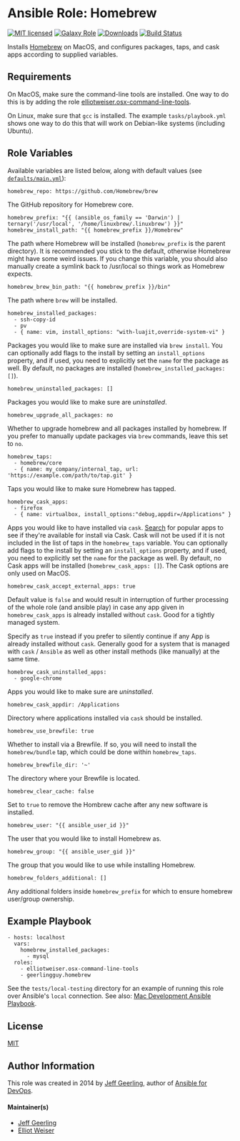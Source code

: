 # Ansible Role: Homebrew

[![MIT licensed][badge-license]][link-license]
[![Galaxy Role][badge-role]][link-galaxy]
[![Downloads][badge-downloads]][link-galaxy]
[![Build Status][badge-travis]][link-travis]

Installs [Homebrew][homebrew] on MacOS, and configures packages, taps, and cask apps according to supplied variables.

## Requirements

On MacOS, make sure the command-line tools are installed. One way to do this is by adding the role [elliotweiser.osx-command-line-tools][dep-osx-clt-role].

On Linux, make sure that `gcc` is installed. The example `tasks/playbook.yml` shows one way to do this that will work on Debian-like systems (including Ubuntu).

## Role Variables

Available variables are listed below, along with default values (see [`defaults/main.yml`](defaults/main.yml)):

    homebrew_repo: https://github.com/Homebrew/brew

The GitHub repository for Homebrew core.

    homebrew_prefix: "{{ (ansible_os_family == 'Darwin') | ternary('/usr/local', '/home/linuxbrew/.linuxbrew') }}"
    homebrew_install_path: "{{ homebrew_prefix }}/Homebrew"

The path where Homebrew will be installed (`homebrew_prefix` is the parent directory). It is recommended you stick to the default, otherwise Homebrew might have some weird issues. If you change this variable, you should also manually create a symlink back to /usr/local so things work as Homebrew expects.

    homebrew_brew_bin_path: "{{ homebrew_prefix }}/bin"

The path where `brew` will be installed.

    homebrew_installed_packages:
      - ssh-copy-id
      - pv
      - { name: vim, install_options: "with-luajit,override-system-vi" }

Packages you would like to make sure are installed via `brew install`. You can optionally add flags to the install by setting an `install_options` property, and if used, you need to explicitly set the `name` for the package as well. By default, no packages are installed (`homebrew_installed_packages: []`).

    homebrew_uninstalled_packages: []

Packages you would like to make sure are _uninstalled_.

    homebrew_upgrade_all_packages: no

Whether to upgrade homebrew and all packages installed by homebrew. If you prefer to manually update packages via `brew` commands, leave this set to `no`.

    homebrew_taps:
      - homebrew/core
      - { name: my_company/internal_tap, url: 'https://example.com/path/to/tap.git' }

Taps you would like to make sure Homebrew has tapped.

    homebrew_cask_apps:
      - firefox
      - { name: virtualbox, install_options:"debug,appdir=/Applications" }

Apps you would like to have installed via `cask`. [Search][caskroom] for popular apps to see if they're available for install via Cask. Cask will not be used if it is not included in the list of taps in the `homebrew_taps` variable. You can optionally add flags to the install by setting an `install_options` property, and if used, you need to explicitly set the `name` for the package as well. By default, no Cask apps will be installed (`homebrew_cask_apps: []`). The Cask options are only used on MacOS.

    homebrew_cask_accept_external_apps: true

Default value is `false` and would result in interruption of further processing of the whole role (and ansible play) in case any app given in `homebrew_cask_apps` is already installed without `cask`. Good for a tightly managed system.

Specify as `true` instead if you prefer to silently continue if any App is already installed without `cask`. Generally good for a system that is managed with `cask` / `Ansible` as well as other install methods (like manually) at the same time.

    homebrew_cask_uninstalled_apps:
      - google-chrome

Apps you would like to make sure are _uninstalled_.

    homebrew_cask_appdir: /Applications

Directory where applications installed via `cask` should be installed.

    homebrew_use_brewfile: true

Whether to install via a Brewfile. If so, you will need to install the `homebrew/bundle` tap, which could be done within `homebrew_taps`.

    homebrew_brewfile_dir: '~'

The directory where your Brewfile is located.

    homebrew_clear_cache: false

Set to `true` to remove the Hombrew cache after any new software is installed.

    homebrew_user: "{{ ansible_user_id }}"

The user that you would like to install Homebrew as.

    homebrew_group: "{{ ansible_user_gid }}"

The group that you would like to use while installing Homebrew.

    homebrew_folders_additional: []

Any additional folders inside `homebrew_prefix` for which to ensure homebrew user/group ownership.

## Example Playbook

    - hosts: localhost
      vars:
        homebrew_installed_packages:
          - mysql
      roles:
        - elliotweiser.osx-command-line-tools
        - geerlingguy.homebrew

See the `tests/local-testing` directory for an example of running this role over
Ansible's `local` connection. See also:
[Mac Development Ansible Playbook][mac-dev-playbook].

## License

[MIT][link-license]

## Author Information

This role was created in 2014 by [Jeff Geerling][author-website], author of
[Ansible for DevOps][ansible-for-devops].

#### Maintainer(s)

- [Jeff Geerling](https://github.com/geerlingguy)
- [Elliot Weiser](https://github.com/elliotweiser)

[ansible-for-devops]: https://www.ansiblefordevops.com/
[author-website]: https://www.jeffgeerling.com/
[badge-downloads]: https://img.shields.io/ansible/role/d/1858.svg
[badge-license]: https://img.shields.io/github/license/geerlingguy/ansible-role-homebrew.svg
[badge-role]: https://img.shields.io/ansible/role/1858.svg
[badge-travis]: https://travis-ci.org/geerlingguy/ansible-role-homebrew.svg?branch=master
[caskroom]: https://caskroom.github.io/search
[homebrew]: http://brew.sh/
[dep-osx-clt-role]: https://galaxy.ansible.com/elliotweiser/osx-command-line-tools/
[link-galaxy]: https://galaxy.ansible.com/geerlingguy/homebrew/
[link-license]: https://raw.githubusercontent.com/geerlingguy/ansible-role-homebrew/master/LICENSE
[link-travis]: https://travis-ci.org/geerlingguy/ansible-role-homebrew
[mac-dev-playbook]: https://github.com/geerlingguy/mac-dev-playbook
